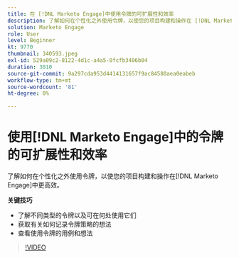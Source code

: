 ```yaml
---
title: 在 [!DNL Marketo Engage]中使用令牌的可扩展性和效率
description: 了解如何在个性化之外使用令牌，以使您的项目构建和操作在 [!DNL Marketo Engage]中更加高效。
solution: Marketo Engage
role: User
level: Beginner
kt: 9770
thumbnail: 340593.jpeg
exl-id: 529a09c2-8122-4d1c-a4a5-0fcfb3406b04
duration: 3010
source-git-commit: 9a297cda953d4414131657f9ac84580aea0eabeb
workflow-type: tm+mt
source-wordcount: '81'
ht-degree: 0%

---
```


# 使用[!DNL Marketo Engage]中的令牌的可扩展性和效率

了解如何在个性化之外使用令牌，以使您的项目构建和操作在[!DNL Marketo Engage]中更高效。

**关键技巧**

* 了解不同类型的令牌以及可在何处使用它们
* 获取有关如何记录令牌策略的想法
* 查看使用令牌的用例和想法

>[!VIDEO](https://video.tv.adobe.com/v/340593/?quality=12&learn=on)
